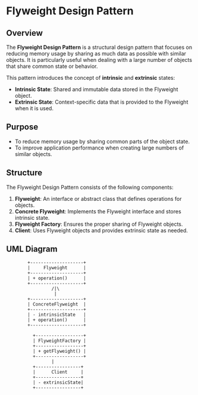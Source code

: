 # Flyweight Design Pattern  

## Overview  

The **Flyweight Design Pattern** is a structural design pattern that focuses on reducing memory usage by sharing as much data as possible with similar objects. It is particularly useful when dealing with a large number of objects that share common state or behavior.  

This pattern introduces the concept of **intrinsic** and **extrinsic** states:  
- **Intrinsic State**: Shared and immutable data stored in the Flyweight object.  
- **Extrinsic State**: Context-specific data that is provided to the Flyweight when it is used.  

## Purpose  

- To reduce memory usage by sharing common parts of the object state.  
- To improve application performance when creating large numbers of similar objects.  

## Structure  

The Flyweight Design Pattern consists of the following components:  

1. **Flyweight**: An interface or abstract class that defines operations for objects.  
2. **Concrete Flyweight**: Implements the Flyweight interface and stores intrinsic state.  
3. **Flyweight Factory**: Ensures the proper sharing of Flyweight objects.  
4. **Client**: Uses Flyweight objects and provides extrinsic state as needed.  

## UML Diagram  

```plaintext  
        +--------------------+       
        |     Flyweight      |  
        +--------------------+  
        | + operation()      |  
        +--------------------+  
                 /|\  
                  |  
        +--------------------+  
        | ConcreteFlyweight  |  
        +--------------------+  
        | - intrinsicState   |  
        | + operation()      |  
        +--------------------+  
  
          +------------------+  
          | FlyweightFactory |  
          +------------------+  
          | + getFlyweight() |  
          +------------------+  
                 |  
          +-----------------+  
          |      Client     |  
          +-----------------+  
          | - extrinsicState|  
          +-----------------+  
